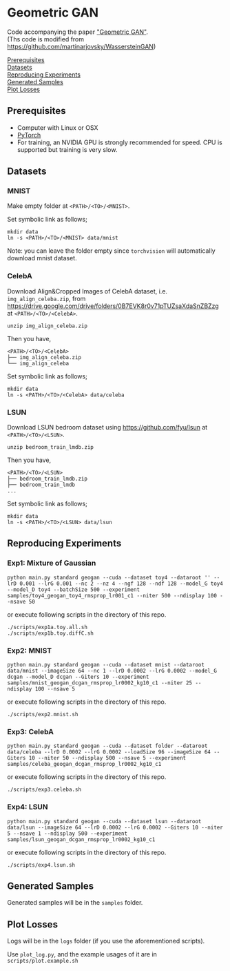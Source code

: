 Geometric GAN
===============

Code accompanying the paper ["Geometric GAN"](https://arxiv.org/abs/1705.02894). \
(Ths code is modified from https://github.com/martinarjovsky/WassersteinGAN)


[Prerequisites](#prerequisites) \
[Datasets](#datasets) \
[Reproducing Experiments](#reproducing-experiments) \
[Generated Samples](#generated-samples) \
[Plot Losses](#plot-losses) 


## Prerequisites

- Computer with Linux or OSX
- [PyTorch](http://pytorch.org)
- For training, an NVIDIA GPU is strongly recommended for speed. CPU is supported but training is very slow.

## Datasets
### MNIST

Make empty folder at `<PATH>/<TO>/<MNIST>`.

Set symbolic link as follows;
```
mkdir data
ln -s <PATH>/<TO>/<MNIST> data/mnist
```

Note: you can leave the folder empty since `torchvision` will automatically download mnist dataset. 

### CelebA

Download Align&Cropped Images of CelebA dataset, i.e. `img_align_celeba.zip`, from https://drive.google.com/drive/folders/0B7EVK8r0v71pTUZsaXdaSnZBZzg at `<PATH>/<TO>/<CelebA>`.

```
unzip img_align_celeba.zip
```

Then you have, 

```
<PATH>/<TO>/<CelebA>
├── img_align_celeba.zip
└── img_align_celeba
```

Set symbolic link as follows;
```
mkdir data
ln -s <PATH>/<TO>/<CelebA> data/celeba
```

### LSUN

Download LSUN bedroom dataset using https://github.com/fyu/lsun at `<PATH>/<TO>/<LSUN>`.

```
unzip bedroom_train_lmdb.zip
```

Then you have, 

```
<PATH>/<TO>/<LSUN>
├── bedroom_train_lmdb.zip
├── bedroom_train_lmdb
...
```

Set symbolic link as follows;
```
mkdir data
ln -s <PATH>/<TO>/<LSUN> data/lsun
```

## Reproducing Experiments
### Exp1: Mixture of Gaussian
`python main.py standard geogan --cuda --dataset toy4 --dataroot '' --lrD 0.001 --lrG 0.001 --nc 2 --nz 4 --ngf 128 --ndf 128 --model_G toy4 --model_D toy4 --batchSize 500 --experiment samples/toy4_geogan_toy4_rmsprop_lr001_c1 --niter 500 --ndisplay 100 --nsave 50`

or execute following scripts in the directory of this repo.
``` 
./scripts/exp1a.toy.all.sh
./scripts/exp1b.toy.diffC.sh
```

### Exp2: MNIST
`python main.py standard geogan --cuda --dataset mnist --dataroot data/mnist --imageSize 64 --nc 1 --lrD 0.0002 --lrG 0.0002 --model_G dcgan --model_D dcgan --Giters 10 --experiment samples/mnist_geogan_dcgan_rmsprop_lr0002_kg10_c1 --niter 25 --ndisplay 100 --nsave 5`

or execute following scripts in the directory of this repo.
``` 
./scripts/exp2.mnist.sh
```

### Exp3: CelebA
`python main.py standard geogan --cuda --dataset folder --dataroot data/celeba --lrD 0.0002 --lrG 0.0002 --loadSize 96 --imageSize 64 --Giters 10 --niter 50 --ndisplay 500 --nsave 5 --experiment samples/celeba_geogan_dcgan_rmsprop_lr0002_kg10_c1`

or execute following scripts in the directory of this repo.
``` 
./scripts/exp3.celeba.sh
```

### Exp4: LSUN
`python main.py standard geogan --cuda --dataset lsun --dataroot data/lsun --imageSize 64 --lrD 0.0002 --lrG 0.0002 --Giters 10 --niter 5 --nsave 1 --ndisplay 500 --experiment samples/lsun_geogan_dcgan_rmsprop_lr0002_kg10_c1`

or execute following scripts in the directory of this repo.
``` 
./scripts/exp4.lsun.sh
```


## Generated Samples
Generated samples will be in the `samples` folder.


## Plot Losses
Logs will be in the `logs` folder (if you use the aforementioned scripts).

Use `plot_log.py`, and the example usages of it are in `scripts/plot.example.sh`
